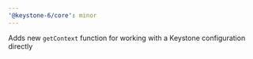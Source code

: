 ```yaml
---
'@keystone-6/core': minor
---
```


Adds new `getContext` function for working with a Keystone configuration directly
